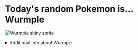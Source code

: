 # Today's random Pokemon is... Wurmple

![Wurmple shiny sprite](https://raw.githubusercontent.com/PokeAPI/sprites/master/sprites/pokemon/shiny/265.png)

<details>
<summary>Additional info about Wurmple</summary>

| srpite type | image |
|------|------|
| back_default | ![Wurmple back_default sprite](https://raw.githubusercontent.com/PokeAPI/sprites/master/sprites/pokemon/back/265.png) |
| back_shiny | ![Wurmple back_shiny sprite](https://raw.githubusercontent.com/PokeAPI/sprites/master/sprites/pokemon/back/shiny/265.png) |
| front_default | ![Wurmple front_default sprite](https://raw.githubusercontent.com/PokeAPI/sprites/master/sprites/pokemon/265.png) | </details>